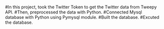 #In this project, took the Twitter Token to get the Twitter data from Tweepy API.
#Then, preprocessed the data with Python.
#Connected Mysql database with Python using Pymysql module.
#Built the database.
#Excuted the database.
